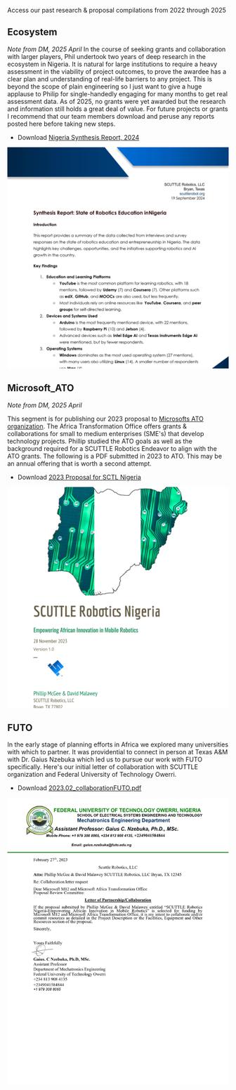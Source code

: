 Access our past research & proposal compilations from 2022 through 2025

## Ecosystem

_Note from DM, 2025 April_
In the course of seeking grants and collaboration with larger players, Phil undertook two years of deep research in the ecosystem in Nigeria.  It is natural for large institutions to require a heavy assessment in the viability of project outcomes, to prove the awardee has a clear plan and understanding of real-life barriers to any project.  This is beyond the scope of plain engineering so I just want to give a huge applause to Philip for single-handedly engaging for many months to get real assessment data.  As of 2025, no grants were yet awarded but the research and information still holds a great deal of value.  For future projects or grants I recommend that our team members download and peruse any reports posted here before taking new steps.

* Download [Nigeria Synthesis Report, 2024](https://github.com/scuttlerobot/nigeria/blob/d9e29f293e3864cb3f10d337a2e7554e5f5197a8/docs/2024.09_NigeriaSynthesisReport.pdf)

![preview image for synth report](img/img_synthReport.jpg)

## Microsoft_ATO

_Note from DM, 2025 April_

This segment is for publishing our 2023 proposal to [Microsofts ATO organization](https://www.microsoft.com/africa/ato/sme).  The Africa Transformation Office offers grants & collaborations for small to medium enterprises (SME's) that develop technology projects.  Phillip studied the ATO goals as well as the background required for a SCUTTLE Robotics Endeavor to align with the ATO grants.   The following is a PDF submitted in 2023 to ATO.  This may be an annual offering that is worth a second attempt.

* Download [2023 Proposal for SCTL Nigeria](https://github.com/scuttlerobot/nigeria/blob/06f4cc12aa1bdf2a74f6e29c409650c3156dba89/docs/2023_proposal_ATO.pdf)

![preview image for ATO proposal](img/img_microsoftProposal.jpg)

## FUTO

In the early stage of planning efforts in Africa we explored many universities with which to partner.  It was providential to connect in person at Texas A&M with Dr. Gaius Nzebuka which led us to pursue our work with FUTO specifically.  Here's our initial letter of collaboration with SCUTTLE organization and Federal University of Technology Owerri.

* Download [2023.02_collaborationFUTO.pdf](https://github.com/user-attachments/files/20019680/2023.02_collaborationFUTO.pdf)

![preview image for futo collaboration letter](img/img_memoFUTO.jpg)
